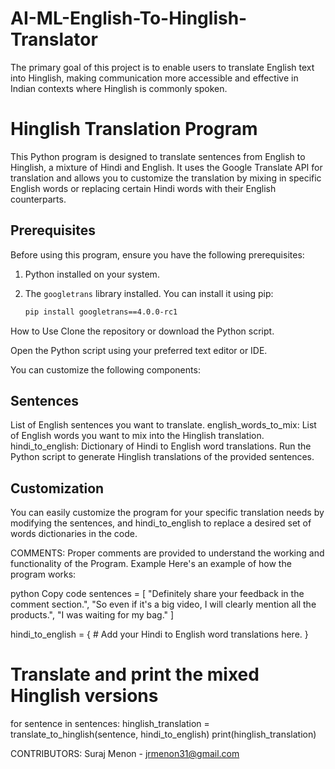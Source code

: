 # AI-ML-English-To-Hinglish-Translator
The primary goal of this project is to enable users to translate English text into Hinglish, making communication more accessible and effective in Indian contexts where Hinglish is commonly spoken.

# Hinglish Translation Program

This Python program is designed to translate sentences from English to Hinglish, a mixture of Hindi and English. It uses the Google Translate API for translation and allows you to customize the translation by mixing in specific English words or replacing certain Hindi words with their English counterparts.

## Prerequisites

Before using this program, ensure you have the following prerequisites:

1. Python installed on your system.
2. The `googletrans` library installed. You can install it using pip:

   ```bash
   pip install googletrans==4.0.0-rc1
How to Use
Clone the repository or download the Python script.

Open the Python script using your preferred text editor or IDE.

You can customize the following components:

## Sentences 

List of English sentences you want to translate.
english_words_to_mix: List of English words you want to mix into the Hinglish translation.
hindi_to_english: Dictionary of Hindi to English word translations.
Run the Python script to generate Hinglish translations of the provided sentences.


## Customization

You can easily customize the program for your specific translation needs by modifying the sentences, and hindi_to_english to replace a desired set of words dictionaries in the code.

COMMENTS:
Proper comments are provided to understand the working and functionality of the Program.
Example
Here's an example of how the program works:

python
Copy code
sentences = [
    "Definitely share your feedback in the comment section.",
    "So even if it's a big video, I will clearly mention all the products.",
    "I was waiting for my bag."
]

hindi_to_english = {
    # Add your Hindi to English word translations here.
}

# Translate and print the mixed Hinglish versions
for sentence in sentences:
    hinglish_translation = translate_to_hinglish(sentence, hindi_to_english)
    print(hinglish_translation)


CONTRIBUTORS:
Suraj Menon - jrmenon31@gmail.com
